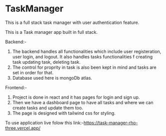 # TaskManager
This is a full stack task manager with user authentication feature.


This is a Task manager app built in full stack.

Backend:-
1. The backend handles all functionalities which include user registeration, user login, and logout. It also handles tasks functionalities f creating task updating task, deleting task.
2. The control for proprity in task is also been kept in mind and tasks are set in order for that.
3. Database used here is mongoDb atlas.

Frontend:-
1. Project is done in react and it has pages for login and sign up.
2. Then we have a dashboard page to have all tasks and where we can create tasks and update them too.
3. The page is designed with tailwind css for styling.


To use application live folow this link:-https://task-manager-rho-three.vercel.app/
